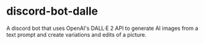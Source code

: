 # discord-bot-dalle

A discord bot that uses OpenAI's DALL·E 2 API to generate AI images from a text prompt and create variations and edits of a picture.
